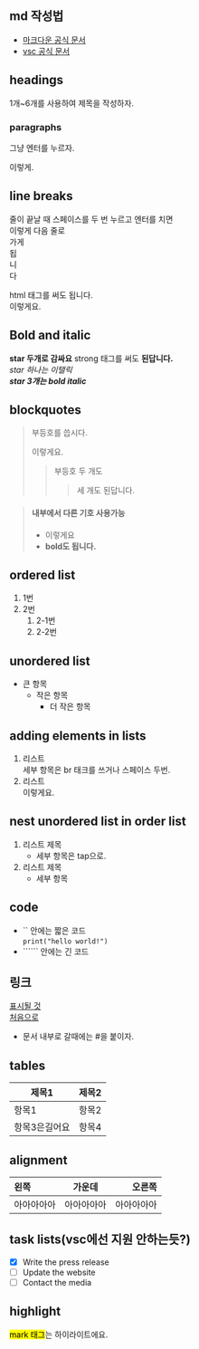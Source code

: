 ## md 작성법
+ [마크다운 공식 문서](https://www.markdownguide.org/basic-syntax/)
+ [vsc 공식 문서](https://code.visualstudio.com/docs/languages/markdown#_dynamic-previews-and-preview-locking)

## headings  
1개~6개를 사용하여 제목을 작성하자.
### paragraphs
그냥 엔터를 누르자.

이렇게.
## line breaks
줄이 끝날 때 스페이스를 두 번 누르고 엔터를 치면  
이렇게 다음 줄로  
가게  
됩  
니  
다  
<p>html 태그를 써도 됩니다.<br>
이렇게요.

## Bold and italic
**star 두개로 감싸요**
strong 태그를 써도 <strong>된답니다.</strong><br>
*star 하나는 이탤릭*<br>
***star 3개는 bold italic***

## blockquotes
> 부등호를 씁시다.
>
> 이렇게요.
>> 부등호 두 개도
>>> 세 개도 된답니다.

> #### 내부에서 다른 기호 사용가능
> - 이렇게요
> - **bold도 됩니다.**

## ordered list
1. 1번
2. 2번
    1. 2-1번
    2. 2-2번

## unordered list
- 큰 항목
    - 작은 항목
        - 더 작은 항목

## adding elements in lists
1. 리스트<br>
세부 항목은 br 태크를 쓰거나 스페이스 두번.
2. 리스트  
이렇게요.

## nest unordered list in order list

1. 리스트 제목
    - 세부 항목은 tap으로.
2. 리스트 제목  
    - 세부 항목

## code
- `` 안에는 짧은 코드  
`print("hello world!")`
- \`````` 안에는 긴 코드

## 링크
[표시될 것](www.google.com)  
[처음으로](#md-작성법)
- 문서 내부로 갈때에는 #을 붙이자.

## tables
|제목1 |제목2|
|-----|  ----|
|항목1|항목2|
|항목3은길어요|항목4|

## alignment
|왼쪽|가운데|오른쪽|
|:---|:---:|---:|
|아아아아아|아아아아아|아아아아아|

## task lists(vsc에선 지원 안하는듯?)
- [x] Write the press release
- [ ] Update the website
- [ ] Contact the media
## highlight
<mark>mark 태그</mark>는 하이라이트에요.



<!-- ## 목차
## [1. css란?](#css란)
    이런게 css입니다. 
### [1-1](아오아오)
## [2. html이란?](html-이란?)


### css란?
이런이런것을 css라고합니다.
+ 아오아오
+ 이런거네

### html 이란?
이런것도 html입니다.
+ 아오아오
+ 아오아오 -->
